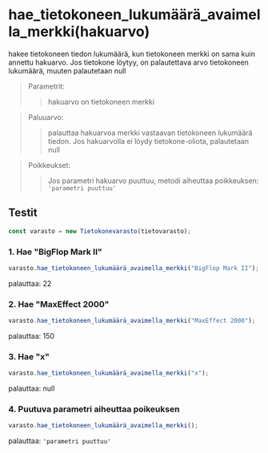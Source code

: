 # **hae_tietokoneen_lukumäärä_avaimella_merkki(hakuarvo)**
hakee tietokoneen tiedon lukumäärä, kun tietokoneen merkki on sama kuin annettu hakuarvo. Jos tietokone löytyy, on palautettava arvo tietokoneen lukumäärä, muuten palautetaan null

>Parametrit:
>>hakuarvo on tietokoneen merkki

>Paluuarvo:
>>palauttaa hakuarvoa merkki vastaavan tietokoneen lukumäärä tiedon. Jos hakuarvolla ei löydy tietokone-oliota, palautetaan null

>Poikkeukset:
>>Jos parametri hakuarvo puuttuu, metodi aiheuttaa poikkeuksen: `'parametri puuttuu'`

## Testit

```js
const varasto = new Tietokonevarasto(tietovarasto);
```

### 1. Hae "BigFlop Mark II"

```js
varasto.hae_tietokoneen_lukumäärä_avaimella_merkki("BigFlop Mark II");
```

palauttaa: 22

### 2. Hae "MaxEffect 2000"

```js
varasto.hae_tietokoneen_lukumäärä_avaimella_merkki("MaxEffect 2000");
```

palauttaa: 150

### 3. Hae "x"

```js
varasto.hae_tietokoneen_lukumäärä_avaimella_merkki("x");
```

palauttaa: null

### 4. Puutuva parametri aiheuttaa poikeuksen

```js
varasto.hae_tietokoneen_lukumäärä_avaimella_merkki();
```

palauttaa:  `'parametri puuttuu'`